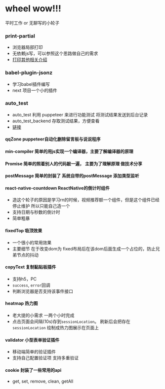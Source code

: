 # wheel wow!!!

平时工作 or 无聊写的小轮子

### print-partial
  - 浏览器局部打印
  - 无依赖js写，可以参照这个思路做自己的需求
  - [打印其他相关介绍](https://jsonz1993.github.io/2018/06/window-print%E2%80%94%E2%80%94%E5%85%B3%E4%BA%8E%E6%B5%8F%E8%A7%88%E5%99%A8%E6%89%93%E5%8D%B0/)

### babel-plugin-jsonz
  - 学习babel插件编写
  - next 项目一个小的插件

### auto_test
  - auto_test 利用 puppeteer 来进行功能测试 将测试结果发送到后台记录
  - auto_test_backend 存取测试结果，方便查看
  - [链接](https://jsonz1993.github.io/2018/04/%E8%87%AA%E5%8A%A8%E5%8C%96%E5%8A%9F%E8%83%BD%E6%B5%8B%E8%AF%95%E6%B5%81%E7%A8%8B%E6%96%B9%E6%A1%88/)

#### qqZone puppeteer自动化删除留言板与说说程序

#### min-compiler 简单的用js实现一个编译器，主要了解编译器的原理

#### Promise 简单的照着别人的代码敲一遍， 主要为了理解原理 做技术分享

#### postMessage 简单的封装了 系统自带的postMessage 添加类型监听

#### react-native-countdown ReactNative的倒计时组件
- 造这个轮子的原因是学习rn的时候，视频推荐额一个组件，但是这个组件已经停止维护 所以只能自己造一个
- 支持日期与秒数的倒计时
- 简单粗暴

#### fixedTop 吸顶效果
- 一个很小的常用效果
- 主要细节 在于改变dom为 fixed布局后在该dom后面生成一个占位的，防止兄弟节点的抖动

#### copyText 复制黏贴板插件
- 支持h5，PC
- `success`, `error`回调
- 判断浏览器是否支持该事件接口

#### heatmap 热力图
- 老大提的小需求 一两个小时完成
- 点击页面会间隔(10s)存到`sessionLocation`。 刷新后会把存在`sessionLocation` 绘制成热力图展示在页面上

#### validator 小型表单验证插件
- 移动端简单的验证插件
- 支持自己配置验证项 支持多重验证


#### cookie 封装了一些常用的api

- get, set, remove, clean, getAll
